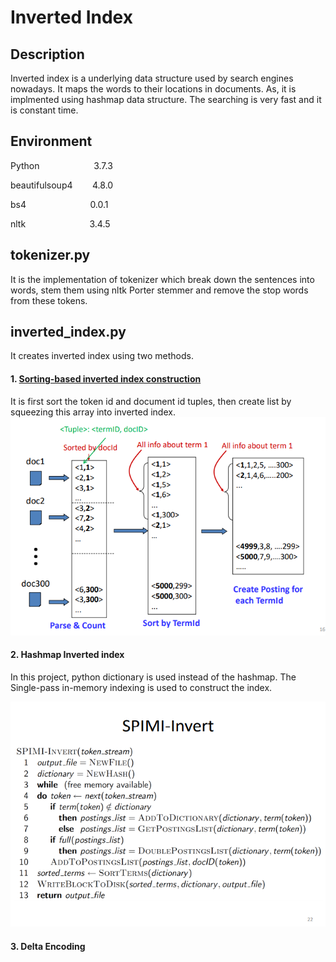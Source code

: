 # Inverted Index
## Description
Inverted index is a underlying data structure used by search engines nowadays. It maps the words to their locations in documents. As, it is implmented using hashmap data structure. The searching is very fast and it is constant time.  
## Environment
Python       &nbsp;&nbsp;&nbsp;&nbsp;&nbsp;&nbsp;&nbsp;&nbsp;&nbsp;&nbsp;&nbsp;&nbsp;&nbsp;&nbsp;&nbsp;&nbsp;&nbsp;&nbsp;&nbsp;&nbsp;   3.7.3<br/>

beautifulsoup4 &nbsp;&nbsp;&nbsp;&nbsp;&nbsp;&nbsp; 4.8.0<br/>

bs4&nbsp;&nbsp;&nbsp;&nbsp;&nbsp;&nbsp;            &nbsp;&nbsp;&nbsp;&nbsp;&nbsp;&nbsp;&nbsp;&nbsp;&nbsp;&nbsp;&nbsp;&nbsp;&nbsp;&nbsp;&nbsp;&nbsp;&nbsp;&nbsp; 0.0.1<br/>

nltk      &nbsp;&nbsp;&nbsp;&nbsp;&nbsp;&nbsp;     &nbsp;&nbsp;&nbsp;&nbsp;&nbsp;&nbsp;&nbsp;&nbsp;&nbsp;&nbsp;&nbsp;&nbsp;&nbsp;&nbsp;&nbsp;&nbsp;&nbsp; 3.4.5<br/>

## tokenizer.py
It is the implementation of tokenizer which break down the sentences into words, stem them using nltk Porter stemmer and remove the stop words from these tokens.
## inverted_index.py
It creates inverted index using two methods. 
#### 1. [Sorting-based inverted index construction](https://nlp.stanford.edu/IR-book/html/htmledition/a-first-take-at-building-an-inverted-index-1.html "A first take at building an inverted index") 
It is first sort the token id and document id tuples, then create list by squeezing this array into inverted index.
![alt text](https://github.com/OmerAli277/HelloWorld/blob/master/sorting_index.PNG "Sorting-based inverted index")
#### 2. Hashmap Inverted index
In this project, python dictionary is used instead of the hashmap. The Single-pass in-memory indexing is used to construct the index.

![alt text](https://github.com/OmerAli277/HelloWorld/blob/master/spimi.PNG "SPIMI")
#### 3. Delta Encoding
